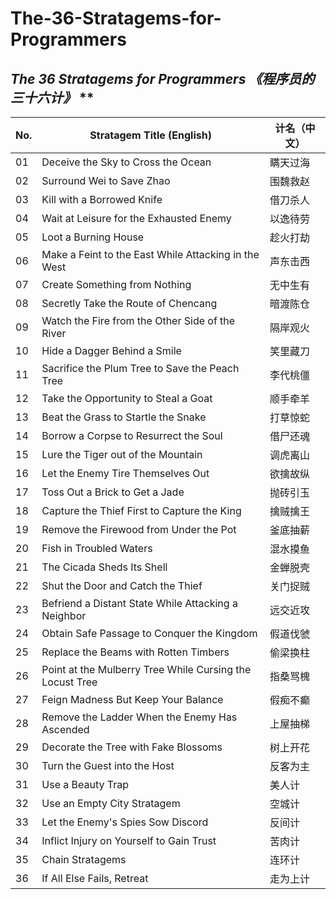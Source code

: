 # The-36-Stratagems-for-Programmers

## *The 36 Stratagems for Programmers 《程序员的三十六计》* **

| No. | Stratagem Title (English)                                | 计名（中文） |
| --- | -------------------------------------------------------- | ------ |
| 01  | Deceive the Sky to Cross the Ocean                       | 瞒天过海   |
| 02  | Surround Wei to Save Zhao                                | 围魏救赵   |
| 03  | Kill with a Borrowed Knife                               | 借刀杀人   |
| 04  | Wait at Leisure for the Exhausted Enemy                  | 以逸待劳   |
| 05  | Loot a Burning House                                     | 趁火打劫   |
| 06  | Make a Feint to the East While Attacking in the West     | 声东击西   |
| 07  | Create Something from Nothing                            | 无中生有   |
| 08  | Secretly Take the Route of Chencang                      | 暗渡陈仓   |
| 09  | Watch the Fire from the Other Side of the River          | 隔岸观火   |
| 10  | Hide a Dagger Behind a Smile                             | 笑里藏刀   |
| 11  | Sacrifice the Plum Tree to Save the Peach Tree           | 李代桃僵   |
| 12  | Take the Opportunity to Steal a Goat                     | 顺手牵羊   |
| 13  | Beat the Grass to Startle the Snake                      | 打草惊蛇   |
| 14  | Borrow a Corpse to Resurrect the Soul                    | 借尸还魂   |
| 15  | Lure the Tiger out of the Mountain                       | 调虎离山   |
| 16  | Let the Enemy Tire Themselves Out                        | 欲擒故纵   |
| 17  | Toss Out a Brick to Get a Jade                           | 抛砖引玉   |
| 18  | Capture the Thief First to Capture the King              | 擒贼擒王   |
| 19  | Remove the Firewood from Under the Pot                   | 釜底抽薪   |
| 20  | Fish in Troubled Waters                                  | 混水摸鱼   |
| 21  | The Cicada Sheds Its Shell                               | 金蝉脱壳   |
| 22  | Shut the Door and Catch the Thief                        | 关门捉贼   |
| 23  | Befriend a Distant State While Attacking a Neighbor      | 远交近攻   |
| 24  | Obtain Safe Passage to Conquer the Kingdom               | 假道伐虢   |
| 25  | Replace the Beams with Rotten Timbers                    | 偷梁换柱   |
| 26  | Point at the Mulberry Tree While Cursing the Locust Tree | 指桑骂槐   |
| 27  | Feign Madness But Keep Your Balance                      | 假痴不癫   |
| 28  | Remove the Ladder When the Enemy Has Ascended            | 上屋抽梯   |
| 29  | Decorate the Tree with Fake Blossoms                     | 树上开花   |
| 30  | Turn the Guest into the Host                             | 反客为主   |
| 31  | Use a Beauty Trap                                        | 美人计    |
| 32  | Use an Empty City Stratagem                              | 空城计    |
| 33  | Let the Enemy's Spies Sow Discord                        | 反间计    |
| 34  | Inflict Injury on Yourself to Gain Trust                 | 苦肉计    |
| 35  | Chain Stratagems                                         | 连环计    |
| 36  | If All Else Fails, Retreat                               | 走为上计   |

